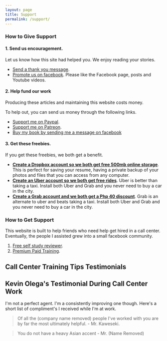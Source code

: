 ```yaml
---
layout: page
title: Support
permalink: /support/
---
```


### How to Give Support

#### 1. Send us encouragement.

Let us know how this site had helped you. We enjoy reading your stories.

- [Send a thank you message](mailto:callcentertrainingtips@gmail.com).
- [Promote us on facebook](https://www.facebook.com/callcentertrainingtips/). Please like the Facebook page, posts and Youtube videos.

#### 2. Help fund our work

Producing these articles and maintaining this website costs money. 

To help out, you can send us money through the following links.

- [Support me on Paypal](https://paypal.me/kevinolega).
- [Support me on Patreon](https://patreon.com/user?u=4521402).
- [Buy my book by sending me a message on facebook](https://www.facebook.com/callcentertrainingtips/)

#### 3. Get these freebies.

If you get these freebies, we both get a benefit.

- **[Create a Dropbox account so we both get free 500mb online storage](https://db.tt/vTWX3Qpf)**. This is perfect for saving your resume, having a private backup of your photos and files that you can access from any computer. 
- **[Create an Uber account so we both get free rides](https://www.uber.com/invite/kevino1009)**. Uber is better than taking a taxi. Install both Uber and Grab and you never need to buy a car in the city.
- **[Create a Grab account and we both get a Php 40 discount](https://invite.grab.co/2ED97C)**. Grab is an alternate to uber and beats taking a taxi. Install both Uber and Grab and you never need to buy a car in the city.

### How to Get Support

This website is built to help friends who need help get hired in a call center. Eventually, the people I assisted grew into a small facebook community.

1. [Free self study reviewer](http://callcentertrainingtips.com/start).
2. [Premium Paid Training](http://callcentertrainingtips.com/promos).

## Call Center Training Tips Testimonials

## Kevin Olega's Testimonial During Call Center Work

I'm not a perfect agent. I'm a consistently improving one though. Here's a short list of compliment's I received while I'm at work.

> Of all the (company name removed) people I've worked with you are by far the most ultimately helpful. - Mr. Kaweseki.

>You do not have a heavy Asian accent - Mr. (Name Removed)
